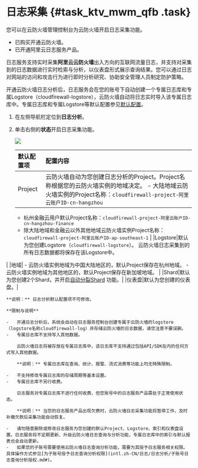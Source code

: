 # 日志采集 {#task_ktv_mwm_qfb .task}

您可以在云防火墙管理控制台为云防火墙开启日志采集功能。

-   已购买开通云防火墙。
-   已开通阿里云日志服务产品。

日志服务支持实时采集**阿里云云防火墙**出入方向的互联网流量日志，并支持对采集到的日志数据进行实时检索与分析，以仪表盘形式展示查询结果。您可以通过日志对网站的访问和攻击行为进行即时分析研究、协助安全管理人员制定防护策略。

开通云防火墙日志分析后，日志服务会在您的账号下自动创建一个专属日志库和专属Logstore（cloudfirewall-logstore），云防火墙自动将日志实时导入该专属日志库中。专属日志库和专属Logstore等默认配置参见[默认配置](#)。

1.  在左侧导航栏定位到**日志分析**。
2.  单击右侧的**状态**开启日志采集功能。 

    ![](http://static-aliyun-doc.oss-cn-hangzhou.aliyuncs.com/assets/img/154097/156825174243199_zh-CN.png)

    |默认配置项|配置内容|
    |:----|:---|
    |Project|云防火墙自动为您创建日志分析的Project。Project名称根据您的云防火墙实例的地域决定。     -   大陆地域云防火墙实例的Project名称：`cloudfirewall-project-阿里云账户ID-cn-hangzhou`
    -   杭州金融云用户默认Project名称：`cloudfirewall-project-阿里云账户ID-cn-hangzhou-finance`
    -   除大陆地域和金融云以外其他地域云防火墙实例Project名称：`cloudfirewall-project-阿里云账户ID-ap-southeast-1`
 |
    |Logstore|默认为您创建Logstore（`cloudfirewall-logstore`）。 云防火墙日志采集到的所有日志数据都将保存在该Logstore中。

 |
    |地域|     -   云防火墙实例地域为中国大陆地区的，默认Project保存在杭州地域。
    -   云防火墙实例地域为其他地区的，默认Project保存在新加坡地域。
 |
    |Shard|默认为您创建2个Shard，并开启[自动分裂Shard](intl.zh-CN/准备工作/操作Shard.md) 功能。|
    |仪表盘|默认为您创建的仪表盘。|

    **说明：** 日志分析默认配置项不可修改。

    **限制与说明** 

    -   开通日志分析后，系统会自动在日志服务控制台创建专属于云防火墙的logstore（logstore名称cloudfirewall-log）并存储云防火墙的日志数据，请您注意不要误删。
    -   专属日志库不支持写入其他数据。

        云防火墙日志将被存放在专属日志库中，该日志库不支持通过包括API/SDK在内的任何方式写入其他数据。

        **说明：** 专属日志库在查询、统计、报警、流式消费等功能上均无特殊限制。

    -   不支持修改专属日志库的存储周期等基本设置。
    -   专属日志库不另行收费。

        日志服务对专属日志库不进行任何收费，但您账号中的日志服务产品需处于正常使用状态。

        **说明：** 当您的日志服务产品出现欠费时，云防火墙日志采集功能将暂停工作，及时补缴欠款后采集功能自动恢复。

    -   请勿随意删除或修改日志服务为您创建的默认Project、Logstore、索引和仪表盘设置。日志服务将不定期更新、升级云防火墙日志查询与分析功能，专属日志库中的索引与默认报表也会自动更新。
    -   如果您的子账号需要使用云防火墙日志查询分析功能，需要为其授予日志服务相关权限。具体操作方式参见[为子账号授予日志查询分析权限](intl.zh-CN/日志/日志分析/子账号日志查询分析授权.md#)。

